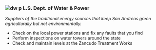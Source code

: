 ### ![dw p](https://github.com/MIAgimir/mi_jobpack/assets/116332087/8d38422c-e91f-410e-891c-7ce1b4ba60f5) L.S. Dept. of Water & Power
*Suppliers of the traditional energy sources that keep San Andreas green agriculturally but not environmentally.*
* Check on the local power stations and fix any faults that you find
* Perform inspections on water towers around the state
* Check and maintain levels at the Zancudo Treatment Works
